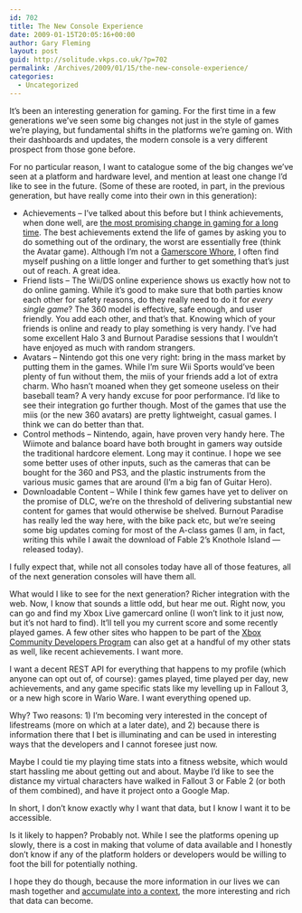 ```yaml
---
id: 702
title: The New Console Experience
date: 2009-01-15T20:05:16+00:00
author: Gary Fleming
layout: post
guid: http://solitude.vkps.co.uk/?p=702
permalink: /Archives/2009/01/15/the-new-console-experience/
categories:
  - Uncategorized
---
```

It&#8217;s been an interesting generation for gaming. For the first time in a few generations we&#8217;ve seen some big changes not just in the style of games we&#8217;re playing, but fundamental shifts in the platforms we&#8217;re gaming on. With their dashboards and updates, the modern console is a very different prospect from those gone before.

For no particular reason, I want to catalogue some of the big changes we&#8217;ve seen at a platform and hardware level, and mention at least one change I&#8217;d like to see in the future. (Some of these are rooted, in part, in the previous generation, but have really come into their own in this generation):

  * Achievements &#8211; I&#8217;ve talked about this before but I think achievements, when done well, are [the most promising change in gaming for a long time](/Archives/2007/01/16/achievementsandgaming/ "Achievements and Gaming"). The best achievements extend the life of games by asking you to do something out of the ordinary, the worst are essentially free (think the Avatar game). Although I&#8217;m not a [Gamerscore Whore](http://gamerscorewhore.com/), I often find myself pushing on a little longer and further to get something that&#8217;s just out of reach. A great idea.
  * Friend lists &#8211; The Wii/DS online experience shows us exactly how not to do online gaming. While it&#8217;s good to make sure that both parties know each other for safety reasons, do they really need to do it for _every single game_? The 360 model is effective, safe enough, and user friendly. You add each other, and that&#8217;s that. Knowing which of your friends is online and ready to play something is very handy. I&#8217;ve had some excellent Halo 3 and Burnout Paradise sessions that I wouldn&#8217;t have enjoyed as much with random strangers.
  * Avatars &#8211; Nintendo got this one very right: bring in the mass market by putting them in the games. While I&#8217;m sure Wii Sports would&#8217;ve been plenty of fun without them, the miis of your friends add a lot of extra charm. Who hasn&#8217;t moaned when they get someone useless on their baseball team? A very handy excuse for poor performance. I&#8217;d like to see their integration go further though. Most of the games that use the miis (or the new 360 avatars) are pretty lightweight, casual games. I think we can do better than that.
  * Control methods &#8211; Nintendo, again, have proven very handy here. The Wiimote and balance board have both brought in gamers way outside the traditional hardcore element. Long may it continue. I hope we see some better uses of other inputs, such as the cameras that can be bought for the 360 and PS3, and the plastic instruments from the various music games that are around (I&#8217;m a big fan of Guitar Hero).
  * Downloadable Content &#8211; While I think few games have yet to deliver on the promise of DLC, we&#8217;re on the threshold of delivering substantial new content for games that would otherwise be shelved. Burnout Paradise has really led the way here, with the bike pack etc, but we&#8217;re seeing some big updates coming for most of the A-class games (I am, in fact, writing this while I await the download of Fable 2&#8217;s Knothole Island &#8212; released today).

I fully expect that, while not all consoles today have all of those features, all of the next generation consoles will have them all.

What would I like to see for the next generation? Richer integration with the web. Now, I know that sounds a little odd, but hear me out. Right now, you can go and find my Xbox Live gamercard online (I won&#8217;t link to it just now, but it&#8217;s not hard to find). It&#8217;ll tell you my current score and some recently played games. A few other sites who happen to be part of the [Xbox Community Developers Program](http://www.xbox.com/en-US/community/developer) can also get at a handful of my other stats as well, like recent achievements. I want more.

I want a decent REST API for everything that happens to my profile (which anyone can opt out of, of course): games played, time played per day, new achievements, and any game specific stats like my levelling up in Fallout 3, or a new high score in Wario Ware. I want everything opened up.

Why? Two reasons: 1) I&#8217;m becoming very interested in the concept of lifestreams (more on which at a later date), and 2) because there is information there that I bet is illuminating and can be used in interesting ways that the developers and I cannot foresee just now.

Maybe I could tie my playing time stats into a fitness website, which would start hassling me about getting out and about. Maybe I&#8217;d like to see the distance my virtual characters have walked in Fallout 3 or Fable 2 (or both of them combined), and have it project onto a Google Map.

In short, I don&#8217;t know exactly why I want that data, but I know I want it to be accessible.

Is it likely to happen? Probably not. While I see the platforms opening up slowly, there is a cost in making that volume of data available and I honestly don&#8217;t know if any of the platform holders or developers would be willing to foot the bill for potentially nothing.

I hope they do though, because the more information in our lives we can mash together and [accumulate into a context](http://jeffjonas.typepad.com/jeff_jonas/2008/11/puzzling-how-observations-are-assembled-into-context.html), the more interesting and rich that data can become.
